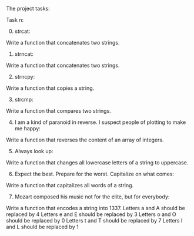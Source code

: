 The project tasks:

Task n:

0. strcat:

Write a function that concatenates two strings.

1. strncat:

Write a function that concatenates two strings.

2. strncpy:

Write a function that copies a string.

3. strcmp:

Write a function that compares two strings.

4. I am a kind of paranoid in reverse. I suspect people of plotting to make me happy:

Write a function that reverses the content of an array of integers.

5. Always look up:

Write a function that changes all lowercase letters of a string to uppercase.

6. Expect the best. Prepare for the worst. Capitalize on what comes:

Write a function that capitalizes all words of a string.

7. Mozart composed his music not for the elite, but for everybody:

Write a function that encodes a string into 1337.
Letters a and A should be replaced by 4
Letters e and E should be replaced by 3
Letters o and O should be replaced by 0
Letters t and T should be replaced by 7
Letters l and L should be replaced by 1

